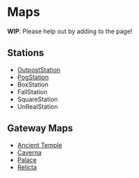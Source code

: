 # Maps

**WIP**: Please help out by adding to the page!

## Stations

- [OutpostStation](Outpost.md)
- [PogStation](PogStation.md)
- BoxStation
- FallStation
- SquareStation
- UnRealStation

## Gateway Maps

- [Ancient Temple](Ancient-Temple.md)
- [Caverna](Caverna.md)
- [Palace](Palace.md)
- [Relicta](Relicta.md)
